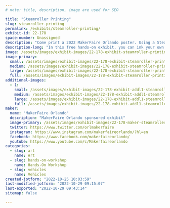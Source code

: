 ```yaml
---
# note: title, description, image are used for SEO

title: "Steamroller Printing"
slug: steamroller-printing
permalink: /exhibits/steamroller-printing/
exhibit-id: 22-178
space-number: Unassigned
description: "Come print a 2022 MakerFaire Orlando poster. Using a Steamroller!"
description-long: "In this free hands-on exhibit, you can ink your own plate, assemble it into the printing structure, and watch a full-size road construction steamroller press it!"
image: /assets/images/exhibit-images/22-178-exhibit-steamroller-printing-img-4795-large.jpg
image-primary: 
  small: /assets/images/exhibit-images/22-178-exhibit-steamroller-printing-img-4795-small.jpg
  medium: /assets/images/exhibit-images/22-178-exhibit-steamroller-printing-img-4795-medium.jpg
  large: /assets/images/exhibit-images/22-178-exhibit-steamroller-printing-img-4795-large.jpg
  full: /assets/images/exhibit-images/22-178-exhibit-steamroller-printing-img-4795-full.jpg
additional-images: 
  - 1:
    small: /assets/images/exhibit-images/22-178-exhibit-addl1-steamroller-printing-img-5190-small.jpg
    medium: /assets/images/exhibit-images/22-178-exhibit-addl1-steamroller-printing-img-5190-medium.jpg
    large: /assets/images/exhibit-images/22-178-exhibit-addl1-steamroller-printing-img-5190-large.jpg
    full: /assets/images/exhibit-images/22-178-exhibit-addl1-steamroller-printing-img-5190-full.jpg
maker: 
  name: "MakerFaire Orlando"
  description: "MakerFaire Orlando sponsored exhibit"
  image-primary: /assets/images/exhibit-images/22-178-maker-steamroller-printing-mf-orlando-round-logo-v3-no-date-rgb-medium.jpg
  twitter: https://www.twitter.com/orlmakerfaire
  instagram: https://www.instagram.com/makerfaireorlando/?hl=en
  facebook: https://www.facebook.com/makerfaireorlando/
  youtube: https://www.youtube.com/c/Makerfaireorlando
categories: 
  - slug: art
    name: Art
  - slug: hands-on-workshop
    name: Hands-On Workshop
  - slug: vehicles
    name: Vehicles
created-jotform: "2022-10-25 10:03:59"
last-modified-jotform: "2022-10-29 09:15:07"
last-exported: "2022-10-29 09:43:14"
sitemap: false

---
```

